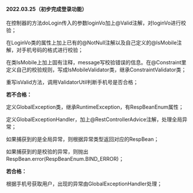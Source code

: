 #### 2022.03.25（初步完成登录功能）

在控制器的方法doLogin传入的参数loginVo加上@Valid注解，对loginVo进行校验；

在LoginVo类的属性上加上已有的@NotNull注解以及自己定义的@IsMobile注解，对手机号码的格式进行校验；

在类IsMobile上加上固有注释，message写校验错误的信息。在@Constraint里定义自己的校验规则，写成IsMobileValidator类，继承ConstraintValidator类；

重写isValid方法，调用ValidatorUtil判断手机号是否合格；

**若不合格：**

定义GlobalException类，继承RuntimeException，有RespBeanEnum属性；

定义GlobalExceptionHandler，加上@RestControllerAdvice注解，处理全局异常；

如果捕获到的是全局异常，则根据异常类型返回对应的RespBean；

如果捕获到的是校验的异常，则抛出RespBean.error(RespBeanEnum.BIND_ERROR)；

**若合格：**

根据手机号获取用户，出现的异常由GlobalExceptionHandler处理；

